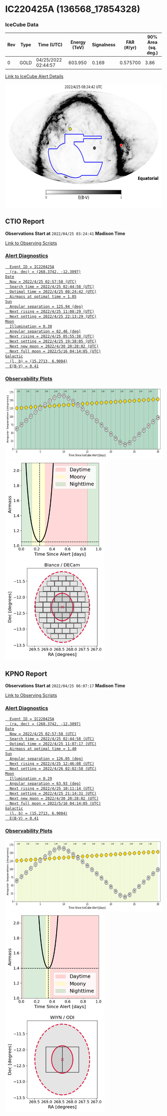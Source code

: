 # IC220425A (136568_17854328)

### IceCube Data

| Rev | Type | Time (UTC) | Energy (TeV) | Signalness | FAR (#/yr) | 90% Area (sq. deg.) |
| --- | --- | --- | --- | --- | --- | --- |
| 0 | GOLD | 04/25/2022  02:44:57 | 603.950 | 0.169 | 0.575700 | 3.86 |

<a href="https://gcn.gsfc.nasa.gov/gcn/notices_amon_g_b/136568_17854328.amon" target="_blank">Link to IceCube Alert Details</a>

<a href="https://rmorgan10.github.io/AlertMonitoring/IC220425A_0/CTIO_skymap.png" target="_blank">
  <img src="CTIO_skymap.png" alt="CTIO Skymap" style="width:700px;height:400px;">
</a>


## CTIO Report

**Observations Start at**  `2022/04/25 03:24:41`  **Madison Time**

<a href="https://github.com/rmorgan10/AlertMonitoring/blob/main/IC220425A_0/CTIO.json" target="_blank">Link to Observing Scripts

### Alert Diagnostics

```Event
  Event ID = IC220425A
  (ra, dec) = (268.3742, -12.3097)
Date
  Now = 2022/4/25 02:57:58 (UTC)
  Search time = 2022/4/25 02:44:58 (UTC)
  Optimal time = 2022/4/25 08:24:42 (UTC)
  Airmass at optimal time = 1.05
Sun
  Angular separation = 125.94 (deg)
  Next rising = 2022/4/25 11:08:29 (UTC)
  Next setting = 2022/4/25 22:13:29 (UTC)
Moon
  Illumination = 0.30
  Angular separation = 62.46 (deg)
  Next rising = 2022/4/25 05:55:38 (UTC)
  Next setting = 2022/4/25 19:38:05 (UTC)
  Next new moon = 2022/4/30 20:28:02 (UTC)
  Next full moon = 2022/5/16 04:14:05 (UTC)
Galactic
  (l, b) = (15.2713, 6.9084)
  E(B-V) = 0.41
```
### Observability Plots

<a href="https://rmorgan10.github.io/AlertMonitoring/IC220425A_0/CTIO_forecast.png" target="_blank">
  <img src="CTIO_forecast.png" alt="CTIO Forecast" style="width:700px;height:233px;">
</a>

<a href="https://rmorgan10.github.io/AlertMonitoring/IC220425A_0/CTIO_airmass.png" target="_blank">
  <img src="CTIO_airmass.png" alt="CTIO Airmass" style="width:320px;height:320px;">
</a>
<a href="https://rmorgan10.github.io/AlertMonitoring/IC220425A_0/CTIO_fov.png" target="_blank">
  <img src="CTIO_fov.png" alt="CTIO FoV" style="width:320px;height:320px;">
</a>


## KPNO Report

**Observations Start at**  `2022/04/25 06:07:17`  **Madison Time**

<a href="https://github.com/rmorgan10/AlertMonitoring/blob/main/IC220425A_0/KPNO.json" target="_blank">Link to Observing Scripts

### Alert Diagnostics

```Event
  Event ID = IC220425A
  (ra, dec) = (268.3742, -12.3097)
Date
  Now = 2022/4/25 02:57:58 (UTC)
  Search time = 2022/4/25 02:44:58 (UTC)
  Optimal time = 2022/4/25 11:07:17 (UTC)
  Airmass at optimal time = 1.40
Sun
  Angular separation = 126.05 (deg)
  Next rising = 2022/4/25 12:46:08 (UTC)
  Next setting = 2022/4/26 02:02:58 (UTC)
Moon
  Illumination = 0.29
  Angular separation = 63.93 (deg)
  Next rising = 2022/4/25 10:11:14 (UTC)
  Next setting = 2022/4/25 21:14:31 (UTC)
  Next new moon = 2022/4/30 20:28:02 (UTC)
  Next full moon = 2022/5/16 04:14:05 (UTC)
Galactic
  (l, b) = (15.2713, 6.9084)
  E(B-V) = 0.41
```
### Observability Plots

<a href="https://rmorgan10.github.io/AlertMonitoring/IC220425A_0/KPNO_forecast.png" target="_blank">
  <img src="KPNO_forecast.png" alt="KPNO Forecast" style="width:700px;height:233px;">
</a>

<a href="https://rmorgan10.github.io/AlertMonitoring/IC220425A_0/KPNO_airmass.png" target="_blank">
  <img src="KPNO_airmass.png" alt="KPNO Airmass" style="width:320px;height:320px;">
</a>
<a href="https://rmorgan10.github.io/AlertMonitoring/IC220425A_0/KPNO_fov.png" target="_blank">
  <img src="KPNO_fov.png" alt="KPNO FoV" style="width:320px;height:320px;">
</a>

